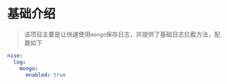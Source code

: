 # 基础介绍
> 该项目主要是让快速使用`mongo`保存日志，并提供了基础日志拦截方法，配置如下
```yaml
nise:
  log:
    mongo:
      enabled: true
```

